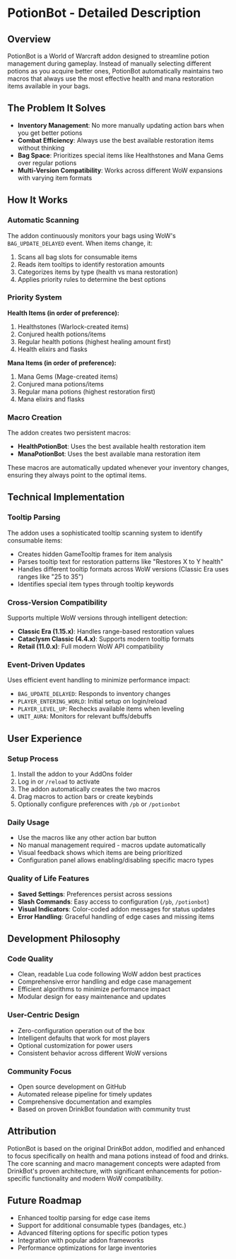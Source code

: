 # PotionBot - Detailed Description

## Overview
PotionBot is a World of Warcraft addon designed to streamline potion management during gameplay. Instead of manually selecting different potions as you acquire better ones, PotionBot automatically maintains two macros that always use the most effective health and mana restoration items available in your bags.

## The Problem It Solves
- **Inventory Management**: No more manually updating action bars when you get better potions
- **Combat Efficiency**: Always use the best available restoration items without thinking
- **Bag Space**: Prioritizes special items like Healthstones and Mana Gems over regular potions
- **Multi-Version Compatibility**: Works across different WoW expansions with varying item formats

## How It Works

### Automatic Scanning
The addon continuously monitors your bags using WoW's `BAG_UPDATE_DELAYED` event. When items change, it:
1. Scans all bag slots for consumable items
2. Reads item tooltips to identify restoration amounts
3. Categorizes items by type (health vs mana restoration)
4. Applies priority rules to determine the best options

### Priority System
**Health Items (in order of preference):**
1. Healthstones (Warlock-created items)
2. Conjured health potions/items
3. Regular health potions (highest healing amount first)
4. Health elixirs and flasks

**Mana Items (in order of preference):**
1. Mana Gems (Mage-created items)
2. Conjured mana potions/items  
3. Regular mana potions (highest restoration first)
4. Mana elixirs and flasks

### Macro Creation
The addon creates two persistent macros:
- **HealthPotionBot**: Uses the best available health restoration item
- **ManaPotionBot**: Uses the best available mana restoration item

These macros are automatically updated whenever your inventory changes, ensuring they always point to the optimal items.

## Technical Implementation

### Tooltip Parsing
The addon uses a sophisticated tooltip scanning system to identify consumable items:
- Creates hidden GameTooltip frames for item analysis
- Parses tooltip text for restoration patterns like "Restores X to Y health"
- Handles different tooltip formats across WoW versions (Classic Era uses ranges like "25 to 35")
- Identifies special item types through tooltip keywords

### Cross-Version Compatibility
Supports multiple WoW versions through intelligent detection:
- **Classic Era (1.15.x)**: Handles range-based restoration values
- **Cataclysm Classic (4.4.x)**: Supports modern tooltip formats
- **Retail (11.0.x)**: Full modern WoW API compatibility

### Event-Driven Updates
Uses efficient event handling to minimize performance impact:
- `BAG_UPDATE_DELAYED`: Responds to inventory changes
- `PLAYER_ENTERING_WORLD`: Initial setup on login/reload
- `PLAYER_LEVEL_UP`: Rechecks available items when leveling
- `UNIT_AURA`: Monitors for relevant buffs/debuffs

## User Experience

### Setup Process
1. Install the addon to your AddOns folder
2. Log in or `/reload` to activate
3. The addon automatically creates the two macros
4. Drag macros to action bars or create keybinds
5. Optionally configure preferences with `/pb` or `/potionbot`

### Daily Usage
- Use the macros like any other action bar button
- No manual management required - macros update automatically
- Visual feedback shows which items are being prioritized
- Configuration panel allows enabling/disabling specific macro types

### Quality of Life Features
- **Saved Settings**: Preferences persist across sessions
- **Slash Commands**: Easy access to configuration (`/pb`, `/potionbot`)
- **Visual Indicators**: Color-coded addon messages for status updates
- **Error Handling**: Graceful handling of edge cases and missing items

## Development Philosophy

### Code Quality
- Clean, readable Lua code following WoW addon best practices
- Comprehensive error handling and edge case management
- Efficient algorithms to minimize performance impact
- Modular design for easy maintenance and updates

### User-Centric Design
- Zero-configuration operation out of the box
- Intelligent defaults that work for most players
- Optional customization for power users
- Consistent behavior across different WoW versions

### Community Focus
- Open source development on GitHub
- Automated release pipeline for timely updates
- Comprehensive documentation and examples
- Based on proven DrinkBot foundation with community trust

## Attribution
PotionBot is based on the original DrinkBot addon, modified and enhanced to focus specifically on health and mana potions instead of food and drinks. The core scanning and macro management concepts were adapted from DrinkBot's proven architecture, with significant enhancements for potion-specific functionality and modern WoW compatibility.

## Future Roadmap
- Enhanced tooltip parsing for edge case items
- Support for additional consumable types (bandages, etc.)
- Advanced filtering options for specific potion types
- Integration with popular addon frameworks
- Performance optimizations for large inventories